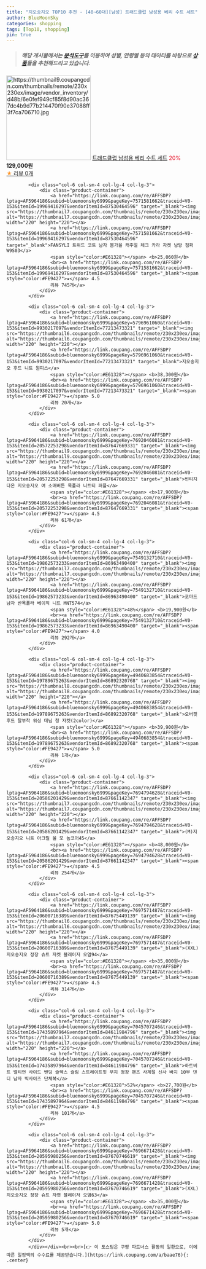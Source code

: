 ```yaml
---
title: "지오송지오 TOP10 추천 - [40~60대][남성] 트래드클럽 남성용 베리 수트 세트"
author: BlueMoonSky
categories: shopping
tags: [Top10, shopping]
pin: true
---
```


> ##### 해당 게시물에서는 [**분석도구**](https://itemscout.io/)를 이용하여 **성별**, **연령별** 등의 데이터를 바탕으로 [**상품**](https://link.coupang.com/a/baae76)들을 추천해드리고 있습니다.
<div class="container"><div class="row">
            <div class="col-6 col-sm-4 col-lg-4 col-lg-3">
                <div class="product-container">
                    <a href="https://link.coupang.com/re/AFFSDP?lptag=AF5964186&subid=bluemoonsky6999&pageKey=6729543717&traceid=V0-153&itemId=15675641970&vendorItemId=82891111214" target="_blank"><img src="https://thumbnail9.coupangcdn.com/thumbnails/remote/230x230ex/image/vendor_inventory/d48b/6e0fef949cf85f8d90ac367dc4b9d77b214470f90e37088ff3f7ca706710.jpg" alt="https://thumbnail9.coupangcdn.com/thumbnails/remote/230x230ex/image/vendor_inventory/d48b/6e0fef949cf85f8d90ac367dc4b9d77b214470f90e37088ff3f7ca706710.jpg" width="220" height="220"></a>
                    <a href="https://link.coupang.com/re/AFFSDP?lptag=AF5964186&subid=bluemoonsky6999&pageKey=6729543717&traceid=V0-153&itemId=15675641970&vendorItemId=82891111214" target="_blank">트래드클럽 남성용 베리 수트 세트</a>
                    <span style="color:#E61328">20%</span> <b>129,000원</b>
                    <br><a href="https://link.coupang.com/re/AFFSDP?lptag=AF5964186&subid=bluemoonsky6999&pageKey=6729543717&traceid=V0-153&itemId=15675641970&vendorItemId=82891111214" target="_blank"><span style="color:#FE9427">★</span> 
                    리뷰 0개</a>
                </div>
            </div>
            
            <div class="col-6 col-sm-4 col-lg-4 col-lg-3">
                <div class="product-container">
                    <a href="https://link.coupang.com/re/AFFSDP?lptag=AF5964186&subid=bluemoonsky6999&pageKey=7571581662&traceid=V0-153&itemId=19969416297&vendorItemId=87530464596" target="_blank"><img src="https://thumbnail7.coupangcdn.com/thumbnails/remote/230x230ex/image/vendor_inventory/8d38/2209df002c2788076bf766bd27ed6b3917ad55a2a787fb94f2ddf1cc1f3d.jpg" alt="https://thumbnail7.coupangcdn.com/thumbnails/remote/230x230ex/image/vendor_inventory/8d38/2209df002c2788076bf766bd27ed6b3917ad55a2a787fb94f2ddf1cc1f3d.jpg" width="220" height="220"></a>
                    <a href="https://link.coupang.com/re/AFFSDP?lptag=AF5964186&subid=bluemoonsky6999&pageKey=7571581662&traceid=V0-153&itemId=19969416297&vendorItemId=87530464596" target="_blank">FANSYLI 트위드 코트 남자 봄가을 캐주얼 체크 카라 자켓 남방 점퍼 W9S03</a>
                    <span style="color:#E61328"></span> <b>25,060원</b>
                    <br><a href="https://link.coupang.com/re/AFFSDP?lptag=AF5964186&subid=bluemoonsky6999&pageKey=7571581662&traceid=V0-153&itemId=19969416297&vendorItemId=87530464596" target="_blank"><span style="color:#FE9427">★</span> 4.5
                    리뷰 745개</a>
                </div>
            </div>
            
            <div class="col-6 col-sm-4 col-lg-4 col-lg-3">
                <div class="product-container">
                    <a href="https://link.coupang.com/re/AFFSDP?lptag=AF5964186&subid=bluemoonsky6999&pageKey=5796961060&traceid=V0-153&itemId=9930217097&vendorItemId=77213473321" target="_blank"><img src="https://thumbnail6.coupangcdn.com/thumbnails/remote/230x230ex/image/vendor_inventory/3258/473d758bf3c77c58bfc574b8d3b7ab843d7428f4ebe901a31391d505ac98.jpg" alt="https://thumbnail6.coupangcdn.com/thumbnails/remote/230x230ex/image/vendor_inventory/3258/473d758bf3c77c58bfc574b8d3b7ab843d7428f4ebe901a31391d505ac98.jpg" width="220" height="220"></a>
                    <a href="https://link.coupang.com/re/AFFSDP?lptag=AF5964186&subid=bluemoonsky6999&pageKey=5796961060&traceid=V0-153&itemId=9930217097&vendorItemId=77213473321" target="_blank">지오송지오 후드 니트 원피스</a>
                    <span style="color:#E61328"></span> <b>38,300원</b>
                    <br><a href="https://link.coupang.com/re/AFFSDP?lptag=AF5964186&subid=bluemoonsky6999&pageKey=5796961060&traceid=V0-153&itemId=9930217097&vendorItemId=77213473321" target="_blank"><span style="color:#FE9427">★</span> 5.0
                    리뷰 20개</a>
                </div>
            </div>
            
            <div class="col-6 col-sm-4 col-lg-4 col-lg-3">
                <div class="product-container">
                    <a href="https://link.coupang.com/re/AFFSDP?lptag=AF5964186&subid=bluemoonsky6999&pageKey=7692046081&traceid=V0-153&itemId=20572253298&vendorItemId=87647669331" target="_blank"><img src="https://thumbnail9.coupangcdn.com/thumbnails/remote/230x230ex/image/vendor_inventory/7ebd/65d9322c68e5ed90e565f9f31ca37318a302e45724d677ed53a60230f204.jpg" alt="https://thumbnail9.coupangcdn.com/thumbnails/remote/230x230ex/image/vendor_inventory/7ebd/65d9322c68e5ed90e565f9f31ca37318a302e45724d677ed53a60230f204.jpg" width="220" height="220"></a>
                    <a href="https://link.coupang.com/re/AFFSDP?lptag=AF5964186&subid=bluemoonsky6999&pageKey=7692046081&traceid=V0-153&itemId=20572253298&vendorItemId=87647669331" target="_blank">빈티지다온 지오송지오 여 소매버튼 목폴라 니트티 퍼플</a>
                    <span style="color:#E61328"></span> <b>17,900원</b>
                    <br><a href="https://link.coupang.com/re/AFFSDP?lptag=AF5964186&subid=bluemoonsky6999&pageKey=7692046081&traceid=V0-153&itemId=20572253298&vendorItemId=87647669331" target="_blank"><span style="color:#FE9427">★</span> 4.5
                    리뷰 61개</a>
                </div>
            </div>
            
            <div class="col-6 col-sm-4 col-lg-4 col-lg-3">
                <div class="product-container">
                    <a href="https://link.coupang.com/re/AFFSDP?lptag=AF5964186&subid=bluemoonsky6999&pageKey=7549132710&traceid=V0-153&itemId=19862573233&vendorItemId=86963490400" target="_blank"><img src="https://thumbnail7.coupangcdn.com/thumbnails/remote/230x230ex/image/vendor_inventory/c9fc/eecfaf69f9f733925efd06a8be86d3e9d80b6d2d26c894a1647a3c5d2085.jpg" alt="https://thumbnail7.coupangcdn.com/thumbnails/remote/230x230ex/image/vendor_inventory/c9fc/eecfaf69f9f733925efd06a8be86d3e9d80b6d2d26c894a1647a3c5d2085.jpg" width="220" height="220"></a>
                    <a href="https://link.coupang.com/re/AFFSDP?lptag=AF5964186&subid=bluemoonsky6999&pageKey=7549132710&traceid=V0-153&itemId=19862573233&vendorItemId=86963490400" target="_blank">코마드 남자 반목폴라 베이직 니트 MNT574</a>
                    <span style="color:#E61328">48%</span> <b>19,900원</b>
                    <br><a href="https://link.coupang.com/re/AFFSDP?lptag=AF5964186&subid=bluemoonsky6999&pageKey=7549132710&traceid=V0-153&itemId=19862573233&vendorItemId=86963490400" target="_blank"><span style="color:#FE9427">★</span> 4.0
                    리뷰 292개</a>
                </div>
            </div>
            
            <div class="col-6 col-sm-4 col-lg-4 col-lg-3">
                <div class="product-container">
                    <a href="https://link.coupang.com/re/AFFSDP?lptag=AF5964186&subid=bluemoonsky6999&pageKey=4940683854&traceid=V0-153&itemId=19789675263&vendorItemId=86892320768" target="_blank"><img src="https://thumbnail8.coupangcdn.com/thumbnails/remote/230x230ex/image/vendor_inventory/9f27/7a57516d0b1b9645a20083311669ca88f761a996fbdc561809a8c92a4dbf.jpg" alt="https://thumbnail8.coupangcdn.com/thumbnails/remote/230x230ex/image/vendor_inventory/9f27/7a57516d0b1b9645a20083311669ca88f761a996fbdc561809a8c92a4dbf.jpg" width="220" height="220"></a>
                    <a href="https://link.coupang.com/re/AFFSDP?lptag=AF5964186&subid=bluemoonsky6999&pageKey=4940683854&traceid=V0-153&itemId=19789675263&vendorItemId=86892320768" target="_blank">오버핏 후드 탈부착 워싱 데님 청 자켓(2color)</a>
                    <span style="color:#E61328"></span> <b>39,900원</b>
                    <br><a href="https://link.coupang.com/re/AFFSDP?lptag=AF5964186&subid=bluemoonsky6999&pageKey=4940683854&traceid=V0-153&itemId=19789675263&vendorItemId=86892320768" target="_blank"><span style="color:#FE9427">★</span> 5.0
                    리뷰 1개</a>
                </div>
            </div>
            
            <div class="col-6 col-sm-4 col-lg-4 col-lg-3">
                <div class="product-container">
                    <a href="https://link.coupang.com/re/AFFSDP?lptag=AF5964186&subid=bluemoonsky6999&pageKey=7694794628&traceid=V0-153&itemId=20586201429&vendorItemId=87661142347" target="_blank"><img src="https://thumbnail7.coupangcdn.com/thumbnails/remote/230x230ex/image/vendor_inventory/a109/2bc97c6155d4db01543b2cefc1bf045f56032607e0c0362de53a7e2723bb.JPG" alt="https://thumbnail7.coupangcdn.com/thumbnails/remote/230x230ex/image/vendor_inventory/a109/2bc97c6155d4db01543b2cefc1bf045f56032607e0c0362de53a7e2723bb.JPG" width="220" height="220"></a>
                    <a href="https://link.coupang.com/re/AFFSDP?lptag=AF5964186&subid=bluemoonsky6999&pageKey=7694794628&traceid=V0-153&itemId=20586201429&vendorItemId=87661142347" target="_blank">(M)지오송지오 니트 아크릴 울 모 놈코어45</a>
                    <span style="color:#E61328"></span> <b>48,000원</b>
                    <br><a href="https://link.coupang.com/re/AFFSDP?lptag=AF5964186&subid=bluemoonsky6999&pageKey=7694794628&traceid=V0-153&itemId=20586201429&vendorItemId=87661142347" target="_blank"><span style="color:#FE9427">★</span> 4.5
                    리뷰 254개</a>
                </div>
            </div>
            
            <div class="col-6 col-sm-4 col-lg-4 col-lg-3">
                <div class="product-container">
                    <a href="https://link.coupang.com/re/AFFSDP?lptag=AF5964186&subid=bluemoonsky6999&pageKey=7697571487&traceid=V0-153&itemId=20600716389&vendorItemId=87675449139" target="_blank"><img src="https://thumbnail6.coupangcdn.com/thumbnails/remote/230x230ex/image/vendor_inventory/c844/ea98c3f174912c6387969239178f0d8f2753bd7331ec3c8883a45e895adf.JPG" alt="https://thumbnail6.coupangcdn.com/thumbnails/remote/230x230ex/image/vendor_inventory/c844/ea98c3f174912c6387969239178f0d8f2753bd7331ec3c8883a45e895adf.JPG" width="220" height="220"></a>
                    <a href="https://link.coupang.com/re/AFFSDP?lptag=AF5964186&subid=bluemoonsky6999&pageKey=7697571487&traceid=V0-153&itemId=20600716389&vendorItemId=87675449139" target="_blank">(XXL)지오송지오 정장 슈트 자켓 블레이저 오염94</a>
                    <span style="color:#E61328"></span> <b>35,000원</b>
                    <br><a href="https://link.coupang.com/re/AFFSDP?lptag=AF5964186&subid=bluemoonsky6999&pageKey=7697571487&traceid=V0-153&itemId=20600716389&vendorItemId=87675449139" target="_blank"><span style="color:#FE9427">★</span> 4.5
                    리뷰 314개</a>
                </div>
            </div>
            
            <div class="col-6 col-sm-4 col-lg-4 col-lg-3">
                <div class="product-container">
                    <a href="https://link.coupang.com/re/AFFSDP?lptag=AF5964186&subid=bluemoonsky6999&pageKey=7045707246&traceid=V0-153&itemId=17435897964&vendorItemId=84611984796" target="_blank"><img src="https://thumbnail7.coupangcdn.com/thumbnails/remote/230x230ex/image/vendor_inventory/ab22/de8a7ed982f3874f21ce065ae4eb59236edb4586f39d77a7e818a2db88ed.jpg" alt="https://thumbnail7.coupangcdn.com/thumbnails/remote/230x230ex/image/vendor_inventory/ab22/de8a7ed982f3874f21ce065ae4eb59236edb4586f39d77a7e818a2db88ed.jpg" width="220" height="220"></a>
                    <a href="https://link.coupang.com/re/AFFSDP?lptag=AF5964186&subid=bluemoonsky6999&pageKey=7045707246&traceid=V0-153&itemId=17435897964&vendorItemId=84611984796" target="_blank">하트비트 벨티언 사이드 밴딩 슬렉스 슬림 스트레이트핏 무지 정장 팬츠 사계절 신사 바지 10부 댄디 남자 빅사이즈 단체복</a>
                    <span style="color:#E61328">52%</span> <b>27,700원</b>
                    <br><a href="https://link.coupang.com/re/AFFSDP?lptag=AF5964186&subid=bluemoonsky6999&pageKey=7045707246&traceid=V0-153&itemId=17435897964&vendorItemId=84611984796" target="_blank"><span style="color:#FE9427">★</span> 4.5
                    리뷰 101개</a>
                </div>
            </div>
            
            <div class="col-6 col-sm-4 col-lg-4 col-lg-3">
                <div class="product-container">
                    <a href="https://link.coupang.com/re/AFFSDP?lptag=AF5964186&subid=bluemoonsky6999&pageKey=7696671428&traceid=V0-153&itemId=20595980256&vendorItemId=87670746619" target="_blank"><img src="https://thumbnail6.coupangcdn.com/thumbnails/remote/230x230ex/image/vendor_inventory/c844/ea98c3f174912c6387969239178f0d8f2753bd7331ec3c8883a45e895adf.JPG" alt="https://thumbnail6.coupangcdn.com/thumbnails/remote/230x230ex/image/vendor_inventory/c844/ea98c3f174912c6387969239178f0d8f2753bd7331ec3c8883a45e895adf.JPG" width="220" height="220"></a>
                    <a href="https://link.coupang.com/re/AFFSDP?lptag=AF5964186&subid=bluemoonsky6999&pageKey=7696671428&traceid=V0-153&itemId=20595980256&vendorItemId=87670746619" target="_blank">(XXL)지오송지오 정장 슈트 자켓 블레이저 오염63</a>
                    <span style="color:#E61328"></span> <b>35,000원</b>
                    <br><a href="https://link.coupang.com/re/AFFSDP?lptag=AF5964186&subid=bluemoonsky6999&pageKey=7696671428&traceid=V0-153&itemId=20595980256&vendorItemId=87670746619" target="_blank"><span style="color:#FE9427">★</span> 5.0
                    리뷰 5개</a>
                </div>
            </div>
            </div></div><br><br>[👉 이 포스팅은 쿠팡 파트너스 활동의 일환으로, 이에 따른 일정액의 수수료를 제공받습니다.](https://link.coupang.com/a/baae76){: .center}